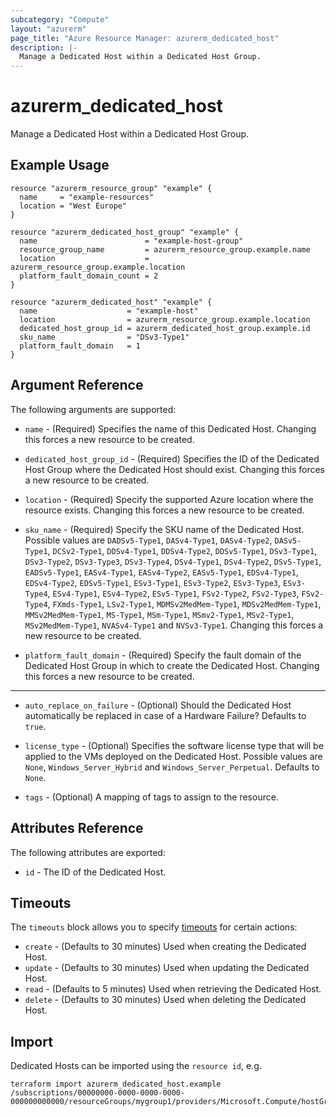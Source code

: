```yaml
---
subcategory: "Compute"
layout: "azurerm"
page_title: "Azure Resource Manager: azurerm_dedicated_host"
description: |-
  Manage a Dedicated Host within a Dedicated Host Group.
---
```


# azurerm_dedicated_host

Manage a Dedicated Host within a Dedicated Host Group.

## Example Usage

```hcl
resource "azurerm_resource_group" "example" {
  name     = "example-resources"
  location = "West Europe"
}

resource "azurerm_dedicated_host_group" "example" {
  name                        = "example-host-group"
  resource_group_name         = azurerm_resource_group.example.name
  location                    = azurerm_resource_group.example.location
  platform_fault_domain_count = 2
}

resource "azurerm_dedicated_host" "example" {
  name                    = "example-host"
  location                = azurerm_resource_group.example.location
  dedicated_host_group_id = azurerm_dedicated_host_group.example.id
  sku_name                = "DSv3-Type1"
  platform_fault_domain   = 1
}
```

## Argument Reference

The following arguments are supported:

* `name` - (Required) Specifies the name of this Dedicated Host. Changing this forces a new resource to be created.

* `dedicated_host_group_id` - (Required) Specifies the ID of the Dedicated Host Group where the Dedicated Host should exist. Changing this forces a new resource to be created.

* `location` - (Required) Specify the supported Azure location where the resource exists. Changing this forces a new resource to be created.

* `sku_name` - (Required) Specify the SKU name of the Dedicated Host. Possible values are `DADSv5-Type1`, `DASv4-Type1`, `DASv4-Type2`, `DASv5-Type1`, `DCSv2-Type1`, `DDSv4-Type1`, `DDSv4-Type2`, `DDSv5-Type1`, `DSv3-Type1`, `DSv3-Type2`, `DSv3-Type3`, `DSv3-Type4`, `DSv4-Type1`, `DSv4-Type2`, `DSv5-Type1`, `EADSv5-Type1`, `EASv4-Type1`, `EASv4-Type2`, `EASv5-Type1`, `EDSv4-Type1`, `EDSv4-Type2`, `EDSv5-Type1`, `ESv3-Type1`, `ESv3-Type2`, `ESv3-Type3`, `ESv3-Type4`, `ESv4-Type1`, `ESv4-Type2`, `ESv5-Type1`, `FSv2-Type2`, `FSv2-Type3`, `FSv2-Type4`, `FXmds-Type1`, `LSv2-Type1`, `MDMSv2MedMem-Type1`, `MDSv2MedMem-Type1`, `MMSv2MedMem-Type1`, `MS-Type1`, `MSm-Type1`, `MSmv2-Type1`, `MSv2-Type1`, `MSv2MedMem-Type1`, `NVASv4-Type1` and `NVSv3-Type1`. Changing this forces a new resource to be created.

* `platform_fault_domain` - (Required) Specify the fault domain of the Dedicated Host Group in which to create the Dedicated Host. Changing this forces a new resource to be created.

---

* `auto_replace_on_failure` - (Optional) Should the Dedicated Host automatically be replaced in case of a Hardware Failure? Defaults to `true`.

* `license_type` - (Optional) Specifies the software license type that will be applied to the VMs deployed on the Dedicated Host. Possible values are `None`, `Windows_Server_Hybrid` and `Windows_Server_Perpetual`. Defaults to `None`.

* `tags` - (Optional) A mapping of tags to assign to the resource.

## Attributes Reference

The following attributes are exported:

* `id` - The ID of the Dedicated Host.

## Timeouts

The `timeouts` block allows you to specify [timeouts](https://www.terraform.io/language/resources/syntax#operation-timeouts) for certain actions:

* `create` - (Defaults to 30 minutes) Used when creating the Dedicated Host.
* `update` - (Defaults to 30 minutes) Used when updating the Dedicated Host.
* `read` - (Defaults to 5 minutes) Used when retrieving the Dedicated Host.
* `delete` - (Defaults to 30 minutes) Used when deleting the Dedicated Host.

## Import

Dedicated Hosts can be imported using the `resource id`, e.g.

```shell
terraform import azurerm_dedicated_host.example /subscriptions/00000000-0000-0000-0000-000000000000/resourceGroups/mygroup1/providers/Microsoft.Compute/hostGroups/group1/hosts/host1
```
